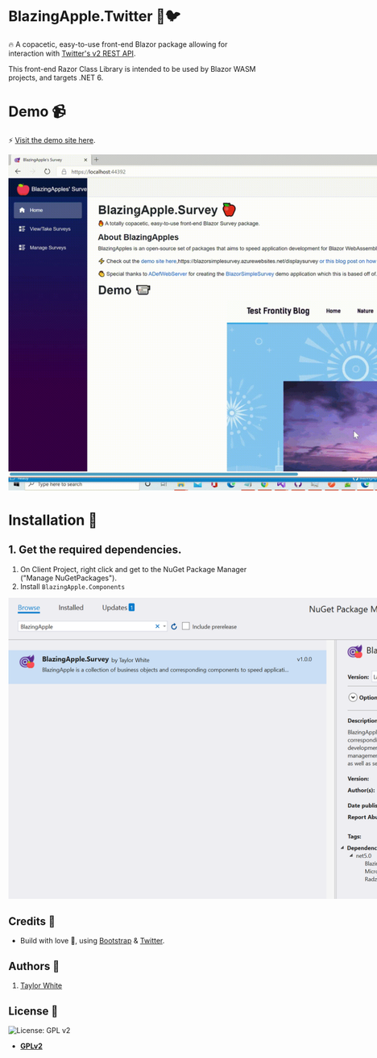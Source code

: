 # BlazingApple.Twitter :apple::bird:

:fire:  A copacetic, easy-to-use front-end Blazor package allowing for interaction with [Twitter's v2  REST API](https://developer.twitter.com/en/docs/twitter-api).

This front-end Razor Class Library is intended to be used by Blazor WASM projects, and targets .NET 6.

# Demo :video_camera:
:zap: [Visit the demo site here](https://blazingapple.github.io/Twitter/).

<img alt="Demo of BlazingApple.Twitter" src="https://github.com/BlazingApple/Survey/blob/main/README/BlazingApplesDemo.gif?raw=true" style="max-width:1000px;">

# Installation :wrench:

## 1. Get the required dependencies.

1. On Client Project, right click and get to the NuGet Package Manager ("Manage NuGetPackages").
2. Install `BlazingApple.Components`
<img alt="Survey Administration" src="https://github.com/BlazingApple/Survey/blob/main/README/InstallBlazingApplePackage.png?raw=true" style="max-width:1000px;">


## Credits :white_flower:

- Build with love :blue_heart:, using [Bootstrap](https://getbootstrap.com/docs/4.0/) & [Twitter](https://developer.twitter.com/en/docs/twitter-api).

## Authors :pencil:

1. [Taylor White](https://twitter.com/taychasewhite)

## License :scroll:

![License: GPL v2](https://img.shields.io/badge/License-GPL%20v2-blue.svg)

- **[GPLv2](https://www.gnu.org/licenses/old-licenses/gpl-2.0.en.html)**
